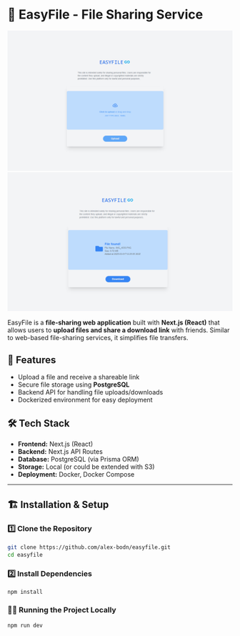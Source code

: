 # 📂 EasyFile - File Sharing Service

![EasyFile Upload Preview](screenshots/index.png)
![EasyFile Download Preview](screenshots/download.png)

EasyFile is a **file-sharing web application** built with **Next.js (React)** that allows users to **upload files and share a download link** with friends. Similar to web-based file-sharing services, it simplifies file transfers.

## 🚀 Features
- Upload a file and receive a shareable link
- Secure file storage using **PostgreSQL**
- Backend API for handling file uploads/downloads
- Dockerized environment for easy deployment

## 🛠️ Tech Stack
- **Frontend:** Next.js (React)
- **Backend:** Next.js API Routes
- **Database:** PostgreSQL (via Prisma ORM)
- **Storage:** Local (or could be extended with S3)
- **Deployment:** Docker, Docker Compose

---

## 🏗️ Installation & Setup

### 1️⃣ **Clone the Repository**
```sh
git clone https://github.com/alex-bodn/easyfile.git
cd easyfile
```

### 2️⃣ **Install Dependencies**

```
npm install
```

### 🏃‍♂️ **Running the Project Locally**

```
npm run dev
```
